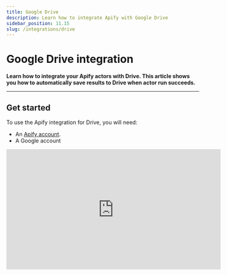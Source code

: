 ```yaml
---
title: Google Drive
description: Learn how to integrate Apify with Google Drive
sidebar_position: 11.15
slug: /integrations/drive
---
```


# Google Drive integration

**Learn how to integrate your Apify actors with Drive. This article shows you how to automatically save results to Drive when actor run succeeds.**

---

## Get started

To use the Apify integration for Drive, you will need:

- An [Apify account](https://console.apify.com/).
- A Google account

<iframe width="560" height="315" src="https://www.youtube-nocookie.com/embed/IFTeKdj6ZGM" title="YouTube video player" frameborder="0" allow="accelerometer; autoplay; clipboard-write; encrypted-media; gyroscope; picture-in-picture; web-share" allowfullscreen></iframe>
